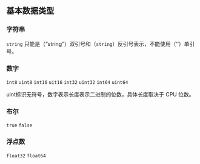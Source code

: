 ## 基本数据类型

### 字符串
`string` 只能是（“string”）双引号和（`string`）反引号表示，不能使用（‘’）单引号。
### 数字
`int8` `uint8`
`int16` `uit16`
`int32` `uint32`
`int64` `uint64`

uint标识无符号，数字表示长度表示二进制的位数，具体长度取决于 CPU 位数。
### 布尔
`true` `false`
### 浮点数
`float32` `float64`

